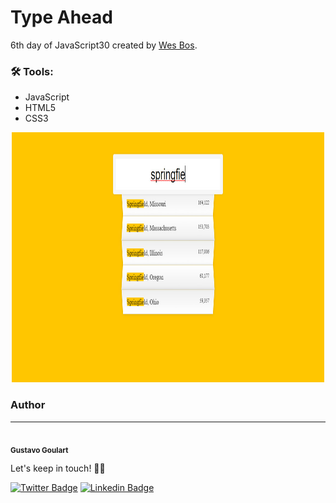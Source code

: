 

# Type Ahead
6th day of JavaScript30 created by [Wes Bos](https://github.com/wesbos).

### 🛠 Tools:
- JavaScript
- HTML5
- CSS3

<p align="center">
  <a href="" rel="noopener">
  <img width=500px height=400px src="image.jpg" alt="screenshot"></a>
</p>

### Author
---
 <img style="border-radius: 50%" src="https://media-exp1.licdn.com/dms/image/C4D03AQFGArHmUdDvAg/profile-displayphoto-shrink_200_200/0?e=1606348800&v=beta&t=f-K1hQhWtRmNeltBBYmuvqnh6cqvIRDj4WkH1vlK53o" width="100px;" alt=""/>
 <br />
 <sub><b>Gustavo Goulart</b></sub>

Let's keep in touch! 👋🏽

[![Twitter Badge](https://img.shields.io/badge/-@gustgoulart-1ca0f1?style=flat-square&labelColor=1ca0f1&logo=twitter&logoColor=white&link=https://twitter.com/gustgoulart)](https://twitter.com/gustgoulart) [![Linkedin Badge](https://img.shields.io/badge/-Gustavo-blue?style=flat-square&logo=Linkedin&logoColor=white&link=https://www.linkedin.com/in/goulartgb/)](https://www.linkedin.com/in/goulartgb/) 
